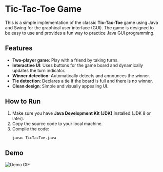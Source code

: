 # Tic-Tac-Toe Game

This is a simple implementation of the classic **Tic-Tac-Toe** game using Java and Swing for the graphical user interface (GUI). The game is designed to be easy to use and provides a fun way to practice Java GUI programming.

## Features

- **Two-player game**: Play with a friend by taking turns.
- **Interactive UI**: Uses buttons for the game board and dynamically updates the turn indicator.
- **Winner detection**: Automatically detects and announces the winner.
- **Tie detection**: Declares a tie if the board is full and there is no winner.
- **Clean design**: Simple and visually appealing UI.

## How to Run

1. Make sure you have **Java Development Kit (JDK)** installed (JDK 8 or later).
2. Copy the source code to your local machine.
3. Compile the code:
   ```bash
   javac TicTacToe.java

## Demo
![Demo GIF](./tic-tac-toe.gif)